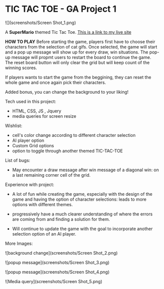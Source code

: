 # TIC TAC TOE - GA Project 1

![](screenshots/Screen Shot_1.png)

A **SuperMario** themed Tic Tac Toe. 
[This is a link to my live site](https://azhang93.github.io/tic-tac-toe/?fbclid=IwAR019QX2QN2GVKgiOYhSLdG00LA_Fz00SV6KxQ0LXjlYZK5NDEu1lOFGedo)

**HOW TO PLAY**
Before starting the game, players first have to choose their characters from the selection of cat gifs.
Once selected, the game will start and a pop up message will show up for every draw, win situations. 
The pop-up message will propmt users to restart the board to continue the game. The reset board button will only clear the grid but will keep count of the winning scores.

If players wants to start the game from the beggining, they can reset the whole game and once again pick their characters.

Added bonus, you can change the background to your liking!

Tech used in this project:
- HTML, CSS, JS , Jquery
- media queries for screen resize

Wishlist:
- cell's color change according to different character selection
- AI player option
- Custom Grid options
- option to toggle through another themed TIC-TAC-TOE

List of bugs:
- May encounter a draw message after win message of a diagonal win: on a last remaining corner cell of the grid.

Experience with project:

- A lot of fun while creating the game, especially with the design of the game and having the option of character selections: leads to more options with different themes.

- progressively have a much clearer understanding of where the errors are coming from and finding a solution for them.

- Will continue to update the game with the goal to incorporate another selection option of an AI player. 


More Images:

![background change](screenshots/Screen Shot_2.png)

![popup message](screenshots/Screen Shot_3.png)

![popup message](screenshots/Screen Shot_4.png)

![Media query](screenshots/Screen Shot_5.png)